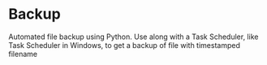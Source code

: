 # Backup
Automated file backup using Python.
Use along with a Task Scheduler, like Task Scheduler in Windows, to get a backup of file with timestamped filename 
